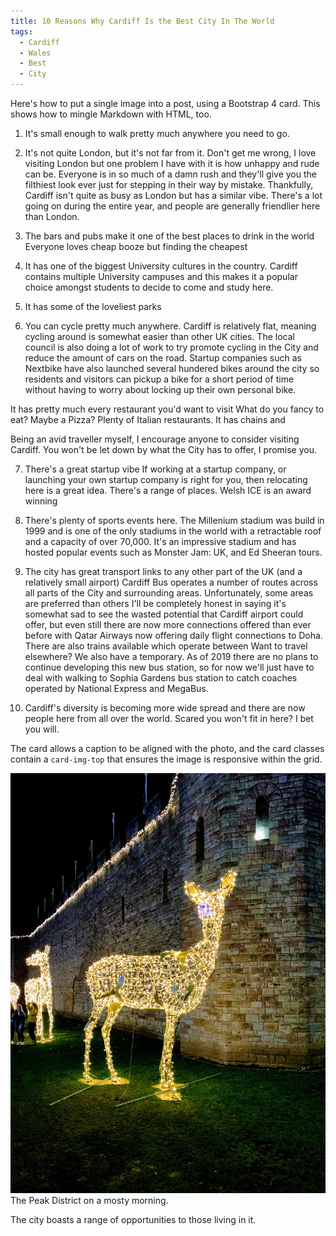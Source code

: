 ```yaml
---
title: 10 Reasons Why Cardiff Is the Best City In The World
tags:
  - Cardiff
  - Wales
  - Best
  - City
---
```


Here's how to put a single image into a post, using a Bootstrap 4 card. This shows how to mingle Markdown with HTML, too.

1. It's small enough to walk pretty much anywhere you need to go.

2. It's not quite London, but it's not far from it.
Don't get me wrong, I love visiting London but one problem I have with it is how unhappy and rude can be. Everyone is in so much of a damn rush and they'll give you the filthiest look ever just for stepping in their way by mistake. Thankfully, Cardiff isn't quite as busy as London but has a similar vibe. There's a lot going on during the entire year, and people are generally friendlier here than London.

3. The bars and pubs make it one of the best places to drink in the world
Everyone loves cheap booze but finding the cheapest

4. It has one of the biggest University cultures in the country.
Cardiff contains multiple University campuses and this makes it a popular choice amongst students to decide to come and study here.

5. It has some of the loveliest parks

6. You can cycle pretty much anywhere.
Cardiff is relatively flat, meaning cycling around is somewhat easier than other UK cities. The local council is also doing a lot of work to try promote cycling in the City and reduce the amount of cars on the road. Startup companies such as Nextbike have also launched several hundered bikes around the city so residents and visitors can pickup a bike for a short period of time without having to worry about locking up their own personal bike.

It has pretty much every restaurant you'd want to visit
What do you fancy to eat? Maybe a Pizza? Plenty of Italian restaurants. It has chains and 


Being an avid traveller myself, I encourage anyone to consider visiting Cardiff. You won't be let down by what the City has to offer, I promise you.

7. There's a great startup vibe
If working at a startup company, or launching your own startup company is right for you, then relocating here is a great idea. There's a range of places. 
Welsh ICE is an award winning 

8. There's plenty of sports events here.
The Millenium stadium was build in 1999 and is one of the only stadiums in the world with a retractable roof and a capacity of over 70,000. It's an impressive stadium and has hosted popular events such as Monster Jam: UK, and Ed Sheeran tours.

9. The city has great transport links to any other part of the UK (and a relatively small airport)
Cardiff Bus operates a number of routes across all parts of the City and surrounding areas. Unfortunately, some areas are preferred than others 
I'll be completely honest in saying it's somewhat sad to see the wasted potential that Cardiff airport could offer, but even still there are now more connections offered than ever before with Qatar Airways now offering daily flight connections to Doha.
There are also trains available which operate between 
Want to travel elsewhere? We also have a temporary. As of 2019 there are no plans to continue developing this new bus station, so for now we'll just have to deal with walking to Sophia Gardens bus station to catch coaches operated by National Express and MegaBus.

10. Cardiff's diversity is becoming more wide spread and there are now people here from all over the world.
Scared you won't fit in here? I bet you will.

<!--more-->

The card allows a caption to be aligned with the photo, and the card classes contain a `card-img-top` that ensures the image is responsive within the grid.

<div class="card mb-3">
    <img class="card-img-top" src="/static/img/christmas_in_cardiff.jpg"/>
    <div class="card-body bg-light">
        <div class="card-text">
            The Peak District on a mosty morning.
        </div>
    </div>
</div>

The city boasts a range of opportunities to those living in it. 

